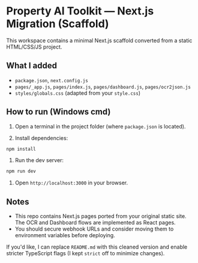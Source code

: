 # Property AI Toolkit — Next.js Migration (Scaffold)

This workspace contains a minimal Next.js scaffold converted from a static HTML/CSS/JS project.

## What I added

- `package.json`, `next.config.js`
- `pages/_app.js`, `pages/index.js`, `pages/dashboard.js`, `pages/ocr2json.js`
- `styles/globals.css` (adapted from your `style.css`)

## How to run (Windows cmd)

1. Open a terminal in the project folder (where `package.json` is located).

1. Install dependencies:

```cmd
npm install
```

1. Run the dev server:

```cmd
npm run dev
```

1. Open `http://localhost:3000` in your browser.

## Notes

- This repo contains Next.js pages ported from your original static site. The OCR and Dashboard flows are implemented as React pages.
- You should secure webhook URLs and consider moving them to environment variables before deploying.

If you'd like, I can replace `README.md` with this cleaned version and enable stricter TypeScript flags (I kept `strict` off to minimize changes).
